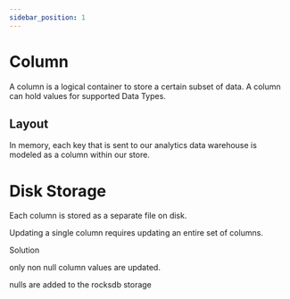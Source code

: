 ```yaml
---
sidebar_position: 1
---
```


# Column

A column is a logical container to store a certain subset of data. A column can hold values for supported Data Types. 

## Layout

In memory, each key that is sent to our analytics data warehouse is modeled as a column within our store. 

# Disk Storage

Each column is stored as a separate file on disk. 

Updating a single column requires updating an entire set of columns. 


Solution 

only non null column values are updated. 

nulls are added to the rocksdb storage